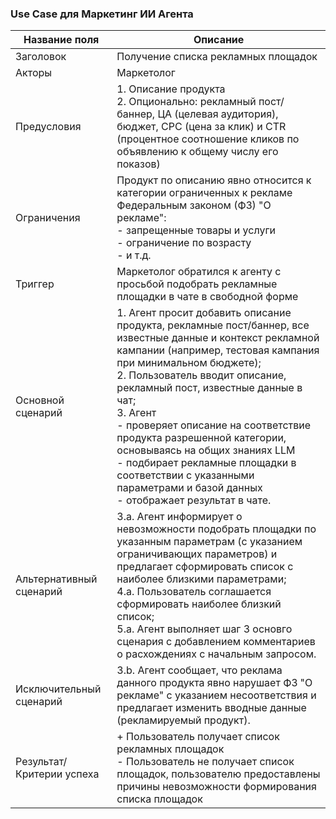 ### Use Case для Маркетинг ИИ Агента  

| Название поля            | Описание |
|------------------------|-------------|
| Заголовок           | Получение списка рекламных площадок |
| Акторы             | Маркетолог |
| Предусловия        | 1. Описание продукта <br> 2. Опционально: рекламный пост/баннер, ЦА (целевая аудитория), бюджет, CPC (цена за клик) и CTR (процентное соотношение кликов по объявлению к общему числу его показов) |
| Ограничения        | Продукт по описанию явно относится к категории ограниченных к рекламе Федеральным законом (ФЗ) "О рекламе": <br> - запрещенные товары и услуги <br> -  ограничение по возрасту <br> - и т.д.|
| Триггер            | Маркетолог обратился к агенту с просьбой подобрать рекламные площадки в чате в свободной форме |
| Основной сценарий  | 1. Агент просит добавить описание продукта, рекламные пост/баннер, все известные данные и контекст рекламной кампании (например, тестовая кампания при минимальном бюджете); <br> 2. Пользователь вводит описание, рекламный пост, известные данные в чат; <br> 3. Агент <br> - проверяет описание на соответствие продукта разрешенной категории, основываясь на общих знаниях LLM <br> - подбирает рекламные площадки в соответствии с указанными параметрами и базой данных <br>  - отображает результат в чате. |
| Альтернативный сценарий | 3.a. Агент информирует о невозможности подобрать площадки по указанным параметрам (с указанием ограничивающих параметров) и предлагает сформировать список с наиболее близкими параметрами; <br> 4.a. Пользователь соглашается сформировать наиболее близкий список; <br> 5.a. Агент выполняет шаг 3 основго сценария с добавлением комментариев о расхождениях с начальным запросом. 
| Исключительный сценарий | 3.b. Агент сообщает, что реклама данного продукта явно нарушает ФЗ "О рекламе" с указанием несоответствия и предлагает изменить вводные данные (рекламируемый продукт). |  
| Результат/<br>Критерии успеха    | + Пользователь получает список рекламных площадок <br> - Пользователь не получает список площадок, пользователю предоставлены причины невозможности формирования списка площадок|